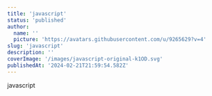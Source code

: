 ```yaml
---
title: 'javascript'
status: 'published'
author:
  name: ''
  picture: 'https://avatars.githubusercontent.com/u/9265629?v=4'
slug: 'javascript'
description: ''
coverImage: '/images/javascript-original-k1OD.svg'
publishedAt: '2024-02-21T21:59:54.582Z'
---
```


javascript